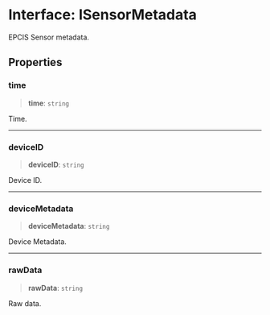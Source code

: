 # Interface: ISensorMetadata

EPCIS Sensor metadata.

## Properties

### time

> **time**: `string`

Time.

***

### deviceID

> **deviceID**: `string`

Device ID.

***

### deviceMetadata

> **deviceMetadata**: `string`

Device Metadata.

***

### rawData

> **rawData**: `string`

Raw data.
